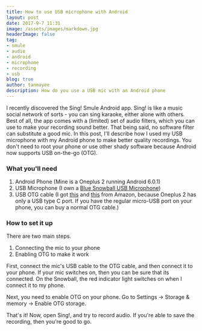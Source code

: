 ```yaml
---
title: How to use USB microphone with Android
layout: post
date: 2017-9-7 11:31
image: /assets/images/markdown.jpg
headerImage: false
tag:
- smule
- audio
- android
- microphone
- recording
- usb
blog: true
author: tanmayee
description: How do you use a USB mic with an Android phone
---
```


I recently discovered the Sing! Smule Android app. Sing! is like a music social network of sorts - you can sing karaoke, either alone with others. <!--more-->Best of all, the app comes with a (limited) set of audio filters, which you can use to make your recording sound better. That being said, no software filter can substitute a good mic. In this post, I'll describe how I used my USB microphone with my Android phone to make better quality recordings. You don't need to root your phone or use other shady software because Android now supports USB on-the-go (OTG). 

### What you'll need
1. Android Phone (Mine is a Oneplus 2 running Android 6.0.1)
2. USB Microphone (I own a [Blue Snowball USB Microphone](https://www.amazon.in/Blue-Microphones-Snowball-MW-Microphone-Textured/dp/B000EOPQ7E))
3. USB OTG cable (I got [this](https://www.amazon.in/gp/product/B017IF95CI/ref=oh_aui_detailpage_o05_s01?ie=UTF8&psc=1) and [this](https://www.amazon.in/gp/product/B01JJ1IIX6/ref=oh_aui_detailpage_o05_s00?ie=UTF8&psc=1) from Amazon, because Oneplus 2 has only a USB type C port. If you have the regular micro-USB port on your phone, you can buy a normal OTG cable.)


### How to set it up

There are two main steps.
1. Connecting the mic to your phone
2. Enabling OTG to make it work

First, connect the mic's USB cable to the OTG cable, and then connect it to your phone. If your mic switches on, then you can be sure that its connected. On the Snowball, the red indicator light switches on when I connect it to my phone.

Next, you need to enable OTG on your phone. Go to Settings -> Storage & memory -> Enable OTG storage.

That's it! Now, open Sing!, and try to record audio. If you're able to save the recording, then you're good to go.
